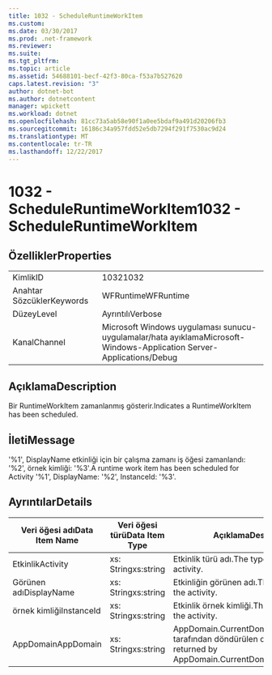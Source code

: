 ```yaml
---
title: 1032 - ScheduleRuntimeWorkItem
ms.custom: 
ms.date: 03/30/2017
ms.prod: .net-framework
ms.reviewer: 
ms.suite: 
ms.tgt_pltfrm: 
ms.topic: article
ms.assetid: 54688101-becf-42f3-80ca-f53a7b527620
caps.latest.revision: "3"
author: dotnet-bot
ms.author: dotnetcontent
manager: wpickett
ms.workload: dotnet
ms.openlocfilehash: 81cc73a5ab58e90f1a0ee5bdaf9a491d20206fb3
ms.sourcegitcommit: 16186c34a957fdd52e5db7294f291f7530ac9d24
ms.translationtype: MT
ms.contentlocale: tr-TR
ms.lasthandoff: 12/22/2017
---
```

# <a name="1032---scheduleruntimeworkitem"></a><span data-ttu-id="136cb-102">1032 - ScheduleRuntimeWorkItem</span><span class="sxs-lookup"><span data-stu-id="136cb-102">1032 - ScheduleRuntimeWorkItem</span></span>
## <a name="properties"></a><span data-ttu-id="136cb-103">Özellikler</span><span class="sxs-lookup"><span data-stu-id="136cb-103">Properties</span></span>  
  
|||  
|-|-|  
|<span data-ttu-id="136cb-104">Kimlik</span><span class="sxs-lookup"><span data-stu-id="136cb-104">ID</span></span>|<span data-ttu-id="136cb-105">1032</span><span class="sxs-lookup"><span data-stu-id="136cb-105">1032</span></span>|  
|<span data-ttu-id="136cb-106">Anahtar Sözcükler</span><span class="sxs-lookup"><span data-stu-id="136cb-106">Keywords</span></span>|<span data-ttu-id="136cb-107">WFRuntime</span><span class="sxs-lookup"><span data-stu-id="136cb-107">WFRuntime</span></span>|  
|<span data-ttu-id="136cb-108">Düzey</span><span class="sxs-lookup"><span data-stu-id="136cb-108">Level</span></span>|<span data-ttu-id="136cb-109">Ayrıntılı</span><span class="sxs-lookup"><span data-stu-id="136cb-109">Verbose</span></span>|  
|<span data-ttu-id="136cb-110">Kanal</span><span class="sxs-lookup"><span data-stu-id="136cb-110">Channel</span></span>|<span data-ttu-id="136cb-111">Microsoft Windows uygulaması sunucu-uygulamalar/hata ayıklama</span><span class="sxs-lookup"><span data-stu-id="136cb-111">Microsoft-Windows-Application Server-Applications/Debug</span></span>|  
  
## <a name="description"></a><span data-ttu-id="136cb-112">Açıklama</span><span class="sxs-lookup"><span data-stu-id="136cb-112">Description</span></span>  
 <span data-ttu-id="136cb-113">Bir RuntimeWorkItem zamanlanmış gösterir.</span><span class="sxs-lookup"><span data-stu-id="136cb-113">Indicates a RuntimeWorkItem has been scheduled.</span></span>  
  
## <a name="message"></a><span data-ttu-id="136cb-114">İleti</span><span class="sxs-lookup"><span data-stu-id="136cb-114">Message</span></span>  
 <span data-ttu-id="136cb-115">'%1', DisplayName etkinliği için bir çalışma zamanı iş öğesi zamanlandı: '%2', örnek kimliği: '%3'.</span><span class="sxs-lookup"><span data-stu-id="136cb-115">A runtime work item has been scheduled for Activity '%1', DisplayName: '%2', InstanceId: '%3'.</span></span>  
  
## <a name="details"></a><span data-ttu-id="136cb-116">Ayrıntılar</span><span class="sxs-lookup"><span data-stu-id="136cb-116">Details</span></span>  
  
|<span data-ttu-id="136cb-117">Veri öğesi adı</span><span class="sxs-lookup"><span data-stu-id="136cb-117">Data Item Name</span></span>|<span data-ttu-id="136cb-118">Veri öğesi türü</span><span class="sxs-lookup"><span data-stu-id="136cb-118">Data Item Type</span></span>|<span data-ttu-id="136cb-119">Açıklama</span><span class="sxs-lookup"><span data-stu-id="136cb-119">Description</span></span>|  
|--------------------|--------------------|-----------------|  
|<span data-ttu-id="136cb-120">Etkinlik</span><span class="sxs-lookup"><span data-stu-id="136cb-120">Activity</span></span>|<span data-ttu-id="136cb-121">xs: String</span><span class="sxs-lookup"><span data-stu-id="136cb-121">xs:string</span></span>|<span data-ttu-id="136cb-122">Etkinlik türü adı.</span><span class="sxs-lookup"><span data-stu-id="136cb-122">The type name of the activity.</span></span>|  
|<span data-ttu-id="136cb-123">Görünen adı</span><span class="sxs-lookup"><span data-stu-id="136cb-123">DisplayName</span></span>|<span data-ttu-id="136cb-124">xs: String</span><span class="sxs-lookup"><span data-stu-id="136cb-124">xs:string</span></span>|<span data-ttu-id="136cb-125">Etkinliğin görünen adı.</span><span class="sxs-lookup"><span data-stu-id="136cb-125">The display name of the activity.</span></span>|  
|<span data-ttu-id="136cb-126">örnek kimliği</span><span class="sxs-lookup"><span data-stu-id="136cb-126">InstanceId</span></span>|<span data-ttu-id="136cb-127">xs: String</span><span class="sxs-lookup"><span data-stu-id="136cb-127">xs:string</span></span>|<span data-ttu-id="136cb-128">Etkinlik örnek kimliği.</span><span class="sxs-lookup"><span data-stu-id="136cb-128">The instance id of the activity.</span></span>|  
|<span data-ttu-id="136cb-129">AppDomain</span><span class="sxs-lookup"><span data-stu-id="136cb-129">AppDomain</span></span>|<span data-ttu-id="136cb-130">xs: String</span><span class="sxs-lookup"><span data-stu-id="136cb-130">xs:string</span></span>|<span data-ttu-id="136cb-131">AppDomain.CurrentDomain.FriendlyName tarafından döndürülen dize.</span><span class="sxs-lookup"><span data-stu-id="136cb-131">The string returned by AppDomain.CurrentDomain.FriendlyName.</span></span>|

